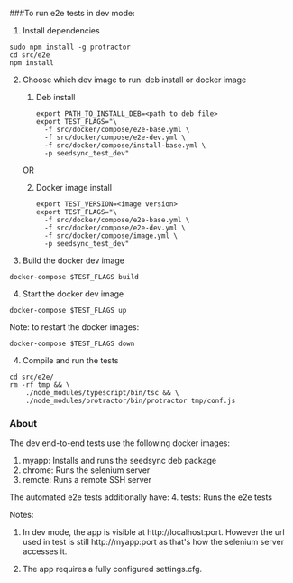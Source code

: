 ###To run e2e tests in dev mode:

1. Install dependencies
```
sudo npm install -g protractor
cd src/e2e
npm install
```

2. Choose which dev image to run: deb install or docker image
    1. Deb install
       ```
       export PATH_TO_INSTALL_DEB=<path to deb file>
       export TEST_FLAGS="\
         -f src/docker/compose/e2e-base.yml \
         -f src/docker/compose/e2e-dev.yml \
         -f src/docker/compose/install-base.yml \
         -p seedsync_test_dev"
       ```

    OR

    2. Docker image install
       ```
       export TEST_VERSION=<image version>
       export TEST_FLAGS="\
         -f src/docker/compose/e2e-base.yml \
         -f src/docker/compose/e2e-dev.yml \
         -f src/docker/compose/image.yml \
         -p seedsync_test_dev"
       ```

3. Build the docker dev image
```
docker-compose $TEST_FLAGS build
```


4. Start the docker dev image
```
docker-compose $TEST_FLAGS up
```

Note: to restart the docker images:
```
docker-compose $TEST_FLAGS down
```

4. Compile and run the tests

```
cd src/e2e/
rm -rf tmp && \
    ./node_modules/typescript/bin/tsc && \
    ./node_modules/protractor/bin/protractor tmp/conf.js
```

### About
The dev end-to-end tests use the following docker images:
1. myapp: Installs and runs the seedsync deb package
2. chrome: Runs the selenium server
3. remote: Runs a remote SSH server

The automated e2e tests additionally have:
4. tests: Runs the e2e tests

Notes:
1. In dev mode, the app is visible at http://localhost:port.
However the url used in test is still http://myapp:port as
that's how the selenium server accesses it.

2. The app requires a fully configured settings.cfg.